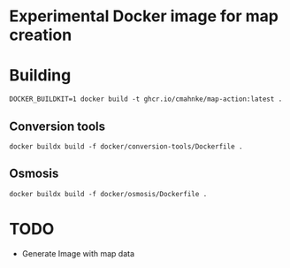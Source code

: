 Experimental Docker image for map creation
==========================================

# Building

```
DOCKER_BUILDKIT=1 docker build -t ghcr.io/cmahnke/map-action:latest .
```

## Conversion tools

```
docker buildx build -f docker/conversion-tools/Dockerfile .
```

## Osmosis

```
docker buildx build -f docker/osmosis/Dockerfile .
```

# TODO
* Generate Image with map data
